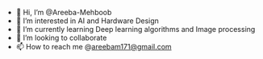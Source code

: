 - 👋 Hi, I’m @Areeba-Mehboob
- 👀 I’m interested in AI and Hardware Design
- 🌱 I’m currently learning Deep learning algorithms and Image processing
- 💞️ I’m looking to collaborate
- 📫 How to reach me @areebam171@gmail.com
